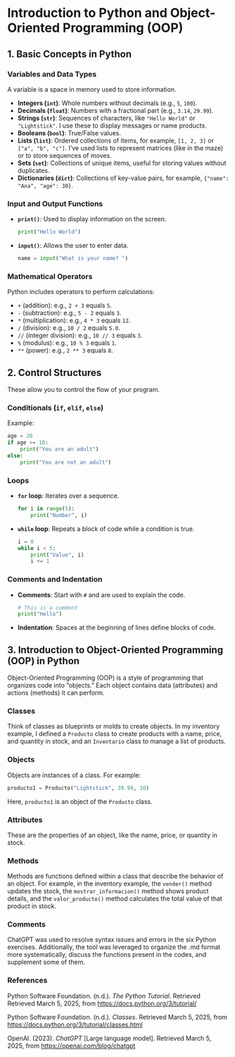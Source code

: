 # Introduction to Python and Object-Oriented Programming (OOP)

## 1. Basic Concepts in Python

### Variables and Data Types
A variable is a space in memory used to store information.

- **Integers (`int`)**: Whole numbers without decimals (e.g., `5`, `100`).
- **Decimals (`float`)**: Numbers with a fractional part (e.g., `3.14`, `29.99`).
- **Strings (`str`)**: Sequences of characters, like `"Hello World"` or `"Lightstick"`. I use these to display messages or name products.
- **Booleans (`bool`)**: True/False values.
- **Lists (`list`)**: Ordered collections of items, for example, `[1, 2, 3]` or `["a", "b", "c"]`. I’ve used lists to represent matrices (like in the maze) or to store sequences of moves.
- **Sets (`set`)**: Collections of unique items, useful for storing values without duplicates.
- **Dictionaries (`dict`)**: Collections of key-value pairs, for example, `{"name": "Ana", "age": 30}`.

### Input and Output Functions

- **`print()`**: Used to display information on the screen.
  
  ```python
  print("Hello World")
  ```

- **`input()`**: Allows the user to enter data.
  
  ```python
  name = input("What is your name? ")
  ```

### Mathematical Operators
Python includes operators to perform calculations:

- `+` (addition): e.g., `2 + 3` equals `5`.
- `-` (subtraction): e.g., `5 - 2` equals `3`.
- `*` (multiplication): e.g., `4 * 3` equals `12`.
- `/` (division): e.g., `10 / 2` equals `5.0`.
- `//` (integer division): e.g., `10 // 3` equals `3`.
- `%` (modulus): e.g., `10 % 3` equals `1`.
- `**` (power): e.g., `2 ** 3` equals `8`.

## 2. Control Structures
These allow you to control the flow of your program.

### Conditionals (`if`, `elif`, `else`)

Example:

```python
age = 20
if age >= 18:
    print("You are an adult")
else:
    print("You are not an adult")
```

### Loops

- **`for` loop**: Iterates over a sequence.
  
  ```python
  for i in range(5):
      print("Number", i)
  ```

- **`while` loop**: Repeats a block of code while a condition is true.
  
  ```python
  i = 0
  while i < 5:
      print("Value", i)
      i += 1
  ```

### Comments and Indentation

- **Comments**: Start with `#` and are used to explain the code.
  
  ```python
  # This is a comment
  print("Hello")
  ```

- **Indentation**: Spaces at the beginning of lines define blocks of code.

## 3. Introduction to Object-Oriented Programming (OOP) in Python

Object-Oriented Programming (OOP) is a style of programming that organizes code into “objects.” Each object contains data (attributes) and actions (methods) it can perform.

### Classes
Think of classes as blueprints or molds to create objects. In my inventory example, I defined a `Producto` class to create products with a name, price, and quantity in stock, and an `Inventario` class to manage a list of products.

### Objects
Objects are instances of a class. For example:

```python
producto1 = Producto("Lightstick", 39.99, 10)
```

Here, `producto1` is an object of the `Producto` class.

### Attributes
These are the properties of an object, like the name, price, or quantity in stock.

### Methods
Methods are functions defined within a class that describe the behavior of an object. For example, in the inventory example, the `vender()` method updates the stock, the `mostrar_informacion()` method shows product details, and the `valor_producto()` method calculates the total value of that product in stock.


### Comments

ChatGPT was used to resolve syntax issues and errors in the six Python exercises. Additionally, the tool was leveraged to organize the .md format more systematically, discuss the functions present in the codes, and supplement some of them.

### References

Python Software Foundation. (n.d.). *The Python Tutorial*. Retrieved Retrieved March 5, 2025, from https://docs.python.org/3/tutorial/

Python Software Foundation. (n.d.). *Classes*. Retrieved March 5, 2025, from https://docs.python.org/3/tutorial/classes.html

OpenAI. (2023). *ChatGPT* [Large language model]. Retrieved March 5, 2025, from https://openai.com/blog/chatgpt

